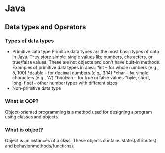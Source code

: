 # Java
## Data types and Operators
### Types of data types
- Primitive data type
  Primitive data types are the most basic types of data in Java. They store simple, single values like numbers, characters, or true/false      values. These are not objects and don't have built-in methods.
  Examples of primitive data types in Java:
  *int – for whole numbers (e.g., 5, 100)
  *double – for decimal numbers (e.g., 3.14)
  *char – for single characters (e.g., 'A')
  *boolean – for true or false values
  *byte, short, long, float – other number types with different sizes
- Non-primitive data type
### What is OOP?
Object-oriented programming is a method used for designing a program using classes and objects.

### What is object?
Object is an instances of a class. These objects contains states(attributes) and behavior(methods/functions).
